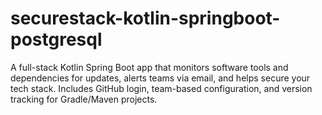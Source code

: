 # securestack-kotlin-springboot-postgresql
A full-stack Kotlin Spring Boot app that monitors software tools and dependencies for updates, alerts teams via email, and helps secure your tech stack. Includes GitHub login, team-based configuration, and version tracking for Gradle/Maven projects.
